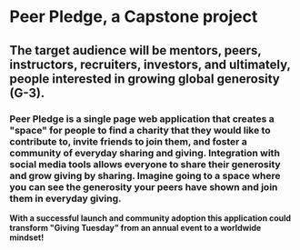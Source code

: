 # Peer Pledge, a Capstone project

## The target audience will be mentors, peers, instructors, recruiters, investors, and ultimately, people interested in growing global generosity (G-3).

### Peer Pledge is a single page web application that creates a "space" for people to find a charity that they would like to contribute to, invite friends to join them, and foster a community of everyday sharing and giving.  Integration with social media tools allows everyone to share their generosity and grow giving by sharing.  Imagine going to a space where you can see the generosity your peers have shown and join them in everyday giving.

**With a successful launch and community adoption this application could transform "Giving Tuesday" from an annual event to a worldwide mindset!**